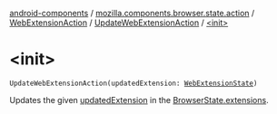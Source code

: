 [android-components](../../../index.md) / [mozilla.components.browser.state.action](../../index.md) / [WebExtensionAction](../index.md) / [UpdateWebExtensionAction](index.md) / [&lt;init&gt;](./-init-.md)

# &lt;init&gt;

`UpdateWebExtensionAction(updatedExtension: `[`WebExtensionState`](../../../mozilla.components.browser.state.state/-web-extension-state/index.md)`)`

Updates the given [updatedExtension](updated-extension.md) in the [BrowserState.extensions](../../../mozilla.components.browser.state.state/-browser-state/extensions.md).

